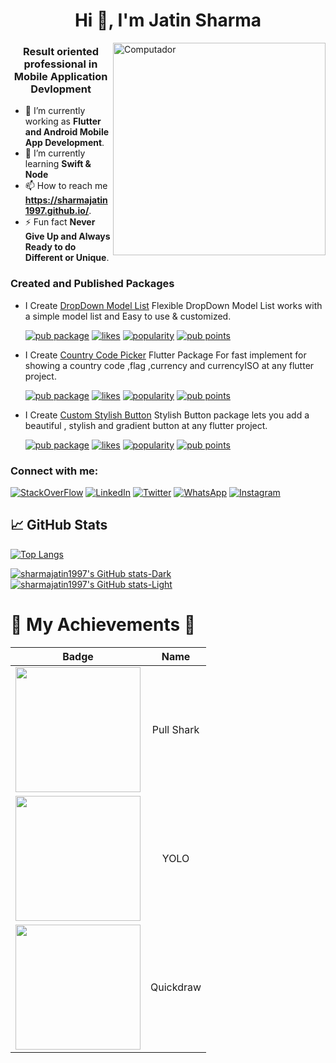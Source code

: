 <h1 align="center">Hi 👋, I'm Jatin Sharma</h1>
<img src="https://raw.githubusercontent.com/MicaelliMedeiros/micaellimedeiros/master/image/computer-illustration.png" min-width="340px" max-width="400px" width="340px" align="right" alt="Computador">
<h3 align="center">Result oriented professional in Mobile Application Devlopment</h3>

- 🔭 I’m currently working as **Flutter and Android Mobile App Development**.
- 🌱 I’m currently learning **Swift & Node**
- 📫 How to reach me **https://sharmajatin1997.github.io/**.
- ⚡ Fun fact **Never Give Up and Always Ready to do Different or Unique**.

<h3 align="left">Created and Published Packages</h3>

- I Create [DropDown Model List](https://pub.dev/packages/dropdown_model_list) Flexible DropDown Model List works with a simple model list and Easy to use & customized.<br>

  [![pub package](https://img.shields.io/pub/v/dropdown_model_list.svg)](https://pub.dev/packages/dropdown_model_list) 
  [![likes](https://img.shields.io/pub/likes/dropdown_model_list?logo=dart)](https://pub.dev/packages/dropdown_model_list/score) 
  [![popularity](https://img.shields.io/pub/popularity/dropdown_model_list?logo=dart)](https://pub.dev/packages/dropdown_model_list/score) 
  [![pub points](https://img.shields.io/pub/points/dropdown_model_list?logo=dart)](https://pub.dev/packages/dropdown_model_list/score)

- I Create [Country Code Picker](https://pub.dev/packages/ccp_dialog) Flutter Package For fast implement for showing a country code ,flag ,currency and currencyISO at any flutter project.<br>

  [![pub package](https://img.shields.io/pub/v/ccp_dialog.svg)](https://pub.dev/packages/ccp_dialog) 
  [![likes](https://img.shields.io/pub/likes/ccp_dialog?logo=dart)](https://pub.dev/packages/ccp_dialog/score) 
  [![popularity](https://img.shields.io/pub/popularity/ccp_dialog?logo=dart)](https://pub.dev/packages/ccp_dialog/score) 
  [![pub points](https://img.shields.io/pub/points/ccp_dialog?logo=dart)](https://pub.dev/packages/ccp_dialog/score)
  
- I Create [Custom Stylish Button](https://pub.dev/packages/stylishbutton) Stylish Button package lets you add a beautiful , stylish and gradient button at any flutter project.<br>

  [![pub package](https://img.shields.io/pub/v/stylishbutton.svg)](https://pub.dev/packages/stylishbutton) 
  [![likes](https://img.shields.io/pub/likes/stylishbutton?logo=dart)](https://pub.dev/packages/stylishbutton/score) 
  [![popularity](https://img.shields.io/pub/popularity/stylishbutton?logo=dart)](https://pub.dev/packages/stylishbutton/score) 
  [![pub points](https://img.shields.io/pub/points/stylishbutton?logo=dart)](https://pub.dev/packages/stylishbutton/score)

<h3 align="left">Connect with me:</h3>

[![StackOverFlow](https://img.shields.io/badge/StackOverFlow-f48024?logo=stackoverflow&logoColor=white)](https://stackoverflow.com/users/12035507/jatin-sharma)
[![LinkedIn](https://img.shields.io/badge/LinkedIn-0077B5?logo=linkedin&logoColor=white)](https://www.linkedin.com/in/jatin-sharma-297260157)
[![Twitter](https://img.shields.io/badge/Twitter-1DA1F2?logo=twitter&logoColor=white)](https://twitter.com/jbhardwaj304)
[![WhatsApp](https://img.shields.io/badge/WhatsApp-25D366?logo=whatsapp&logoColor=white)](https://web.whatsapp.com/send?phone=919877045732&text=I'm%20interested%20in%20your%20Github%20Profile%20&app_absent=0)
[![Instagram](https://img.shields.io/badge/Instagram-E4405F?logo=instagram&logoColor=white)](https://www.instagram.com/_xvi.jatin_/)

## 📈 GitHub Stats 


[![Top Langs](https://github-readme-stats.vercel.app/api/top-langs/?username=sharmajatin1997&layout=donut)](https://github.com/sharmajatin1997/github-readme-stats)

[![sharmajatin1997's GitHub stats-Dark](https://github-readme-stats.vercel.app/api?username=sharmajatin1997&show_icons=true&rank_icon=github&theme=dark#gh-dark-mode-only)](https://github.com/sharmajatin1997/github-readme-stats#gh-dark-mode-only)
[![sharmajatin1997's GitHub stats-Light](https://github-readme-stats.vercel.app/api?username=sharmajatin1997&show_icons=true&theme=default#gh-light-mode-only)](https://github.com/sharmajatin1997/github-readme-stats#gh-light-mode-only)


<!-- <p>&nbsp;<img align="center" src="https://github-readme-stats.vercel.app/api?username=sharmajatin1997&show_icons=true" alt="sharmajatin1997" /></p> -->

# 🏅 My Achievements 🏅
| Badge | Name | 
| :-: | :-: | 
|<img src="https://github.githubassets.com/images/modules/profile/achievements/pull-shark-default.png" width="200px" height="200px">| Pull Shark        |
|<img src="https://github.githubassets.com/images/modules/profile/achievements/yolo-default.png" width="200px" height="200px">| YOLO         |
|<img src="https://github.githubassets.com/images/modules/profile/achievements/quickdraw-default.png" width="200px" height="200px">| Quickdraw         | 


